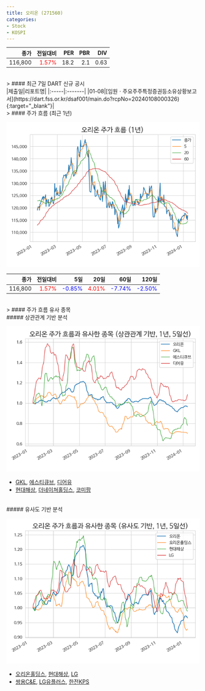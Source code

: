 ```yaml
---
title: 오리온 (271560)
categories:
- Stock
- KOSPI
---
```


|종가|전일대비|PER|PBR|DIV|
|---:|-------:|--:|--:|--:|
|116,800|<span style="color: red">1.57%</span>|18.2|2.1|0.63|

<!-- more -->

<br>
> #### 최근 7일 DART 신규 공시
<br>
|제출일|리포트명|
|:-----|:-------|
|01-08|[임원ㆍ주요주주특정증권등소유상황보고서](https://dart.fss.or.kr/dsaf001/main.do?rcpNo=20240108000326){:target="_blank"}|

<br>
> #### 주가 흐름 (최근 1년)

![271560](/assets/images/stock/271560.png)

|종가|전일대비|5일|20일|60일|120일|
|---:|-------:|--:|---:|---:|----:|
|116,800|<span style="color: red">1.57%</span>|<span style="color: blue">-0.85%</span>|<span style="color: red">4.01%</span>|<span style="color: blue">-7.74%</span>|<span style="color: blue">-2.50%</span>|

<br>
> #### 주가 흐름 유사 종목

<br>
##### 상관관계 기반 분석

![271560](/assets/images/stock/271560_corr.png)
- [GKL](/114090/), [에스티큐브](/052020/), [디어유](/376300/)
- [현대해상](/001450/), [더네이쳐홀딩스](/298540/), [코미팜](/041960/)

<br>
##### 유사도 기반 분석

![271560](/assets/images/stock/271560_sim.png)
- [오리온홀딩스](/001800/), [현대해상](/001450/), [LG](/003550/)
- [쌍용C&E](/003410/), [LG유플러스](/032640/), [한전KPS](/051600/)
